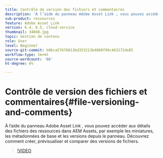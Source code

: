 ```yaml
---
title: Contrôle de version des fichiers et commentaires
description: 'À l’aide du panneau Adobe Asset Link , vous pouvez accéder aux détails des fichiers des ressources dans AEM Assets, par exemple les miniatures, les métadonnées de base et les versions depuis le panneau. Découvrez comment créer, prévisualiser et comparer des versions de fichiers.  '
sub-product: ressources
feature: Adobe Asset Link
version: 6.4, 6.5, cloud-service
thumbnail: 34048.jpg
topic: Gestion de contenu
role: User
level: Beginner
source-git-commit: b0bca57676813bd353213b4808f99c463272de85
workflow-type: tm+mt
source-wordcount: '86'
ht-degree: 6%

---
```



# Contrôle de version des fichiers et commentaires{#file-versioning-and-comments}

À l’aide du panneau Adobe Asset Link , vous pouvez accéder aux détails des fichiers des ressources dans AEM Assets, par exemple les miniatures, les métadonnées de base et les versions depuis le panneau. Découvrez comment créer, prévisualiser et comparer des versions de fichiers.

>[!VIDEO](https://video.tv.adobe.com/v/34048/?quality=12)
